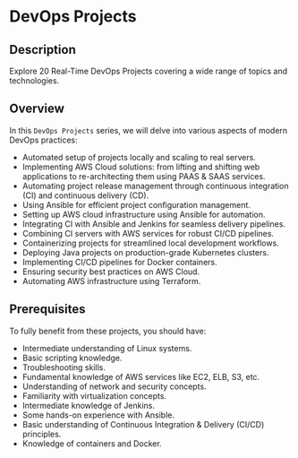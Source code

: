 # DevOps Projects

## Description
Explore 20 Real-Time DevOps Projects covering a wide range of topics and technologies.

## Overview
In this `DevOps Projects` series, we will delve into various aspects of modern DevOps practices:

- Automated setup of projects locally and scaling to real servers.
- Implementing AWS Cloud solutions: from lifting and shifting web applications to re-architecting them using PAAS & SAAS services.
- Automating project release management through continuous integration (CI) and continuous delivery (CD).
- Using Ansible for efficient project configuration management.
- Setting up AWS cloud infrastructure using Ansible for automation.
- Integrating CI with Ansible and Jenkins for seamless delivery pipelines.
- Combining CI servers with AWS services for robust CI/CD pipelines.
- Containerizing projects for streamlined local development workflows.
- Deploying Java projects on production-grade Kubernetes clusters.
- Implementing CI/CD pipelines for Docker containers.
- Ensuring security best practices on AWS Cloud.
- Automating AWS infrastructure using Terraform.

## Prerequisites
To fully benefit from these projects, you should have:

- Intermediate understanding of Linux systems.
- Basic scripting knowledge.
- Troubleshooting skills.
- Fundamental knowledge of AWS services like EC2, ELB, S3, etc.
- Understanding of network and security concepts.
- Familiarity with virtualization concepts.
- Intermediate knowledge of Jenkins.
- Some hands-on experience with Ansible.
- Basic understanding of Continuous Integration & Delivery (CI/CD) principles.
- Knowledge of containers and Docker.

